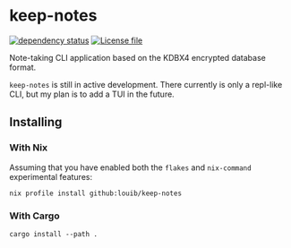# keep-notes
[![dependency status](https://deps.rs/repo/github/louib/keep-notes/status.svg)](https://deps.rs/repo/github/louib/keep-notes)
[![License file](https://img.shields.io/github/license/louib/keep-notes)](https://github.com/louib/keep-notes/blob/master/LICENSE)

Note-taking CLI application based on the KDBX4 encrypted database format.

`keep-notes` is still in active development. There currently is only a repl-like CLI, but
my plan is to add a TUI in the future.

## Installing

### With Nix
Assuming that you have enabled both the `flakes` and `nix-command` experimental features:
```
nix profile install github:louib/keep-notes
```

### With Cargo
```
cargo install --path .
```
